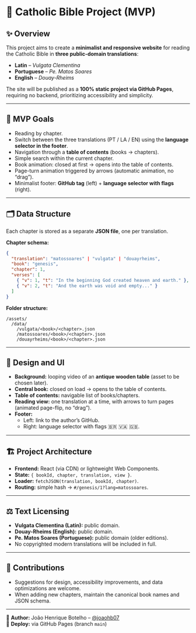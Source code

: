 # 📖 Catholic Bible Project (MVP)

## ✨ Overview
This project aims to create a **minimalist and responsive website** for reading the Catholic Bible in **three public-domain translations**:

- **Latin** – *Vulgata Clementina*  
- **Portuguese** – *Pe. Matos Soares*  
- **English** – *Douay-Rheims*  

The site will be published as a **100% static project via GitHub Pages**, requiring no backend, prioritizing accessibility and simplicity.

---

## 🎯 MVP Goals
- Reading by chapter.  
- Switch between the three translations (PT / LA / EN) using the **language selector in the footer**.  
- Navigation through a **table of contents** (books → chapters).  
- Simple search within the current chapter.  
- Book animation: closed at first → opens into the table of contents.  
- Page-turn animation triggered by arrows (automatic animation, no “drag”).  
- Minimalist footer: **GitHub tag** (left) + **language selector with flags** (right).  

---

## 🗂️ Data Structure
Each chapter is stored as a separate **JSON file**, one per translation.

**Chapter schema:**
```json
{
  "translation": "matossoares" | "vulgata" | "douayrheims",
  "book": "genesis",
  "chapter": 1,
  "verses": [
    { "v": 1, "t": "In the beginning God created heaven and earth." },
    { "v": 2, "t": "And the earth was void and empty..." }
  ]
}
```

**Folder structure:**
```
/assets/
  /data/
    /vulgata/<book>/<chapter>.json
    /matossoares/<book>/<chapter>.json
    /douayrheims/<book>/<chapter>.json
```

---

## 🎨 Design and UI
- **Background:** looping video of an **antique wooden table** (asset to be chosen later).  
- **Central book:** closed on load → opens to the table of contents.  
- **Table of contents:** navigable list of books/chapters.  
- **Reading view:** one translation at a time, with arrows to turn pages (animated page-flip, no “drag”).  
- **Footer:**  
  - Left: link to the author’s GitHub.  
  - Right: language selector with flags 🇧🇷 🇻🇦 🇬🇧.  

---

## 🏗️ Project Architecture
- **Frontend:** React (via CDN) or lightweight Web Components.  
- **State:** `{ bookId, chapter, translation, view }`.  
- **Loader:** `fetchJSON(translation, bookId, chapter)`.  
- **Routing:** simple hash → `#/genesis/1?lang=matossoares`.  

---

## ⚖️ Text Licensing
- **Vulgata Clementina (Latin):** public domain.  
- **Douay-Rheims (English):** public domain.  
- **Pe. Matos Soares (Portuguese):** public domain (older editions).  
- No copyrighted modern translations will be included in full.  

---

## 🤝 Contributions
- Suggestions for design, accessibility improvements, and data optimizations are welcome.  
- When adding new chapters, maintain the canonical book names and JSON schema.  

---

📌 **Author:** João Henrique Botelho – [@joaohb07](https://github.com/joaohb07)  
📌 **Deploy:** via GitHub Pages (branch `main`)  
